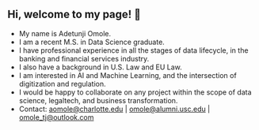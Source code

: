 ## Hi, welcome to my page! 👋
- My name is Adetunji Omole.
- I am a recent M.S. in Data Science graduate.
- I have professional experience in all the stages of data lifecycle, in the banking and financial services industry.
- I also have a background in U.S. Law and EU Law.
- I am interested in AI and Machine Learning, and the intersection of digitization and regulation.
- I would be happy to collaborate on any project within the scope of data science, legaltech, and business transformation.
- Contact: aomole@charlotte.edu | omole@alumni.usc.edu | omole_tj@outlook.com 
